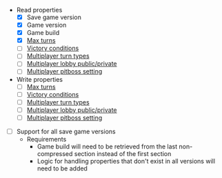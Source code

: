 - Read properties
  - [x] Save game version
  - [x] Game version
  - [x] Game build
  - [x] [Max turns](https://gaming.stackexchange.com/a/273907/154341)
  - [ ] [Victory conditions](https://gaming.stackexchange.com/a/273907/154341)
  - [ ] [Multiplayer turn types](http://blog.frank-mich.com/civilization-v-how-to-change-turn-type-of-a-started-game/)
  - [ ] [Multiplayer lobby public/private](https://github.com/Canardlaquay/Civ5SavePrivate/blob/master/Civ5PrivateSave/Form1.cs)
  - [ ] [Multiplayer pitboss setting](https://github.com/Bownairo/Civ5SaveEditor/blob/master/SaveEditor.c)
- Write properties
  - [ ] [Max turns](https://gaming.stackexchange.com/a/273907/154341)
  - [ ] [Victory conditions](https://gaming.stackexchange.com/a/273907/154341)
  - [ ] [Multiplayer turn types](http://blog.frank-mich.com/civilization-v-how-to-change-turn-type-of-a-started-game/)
  - [ ] [Multiplayer lobby public/private](https://github.com/Canardlaquay/Civ5SavePrivate/blob/master/Civ5PrivateSave/Form1.cs)
  - [ ] [Multiplayer pitboss setting](https://github.com/Bownairo/Civ5SaveEditor/blob/master/SaveEditor.c)
- [ ] Support for all save game versions
  - Requirements
    - Game build will need to be retrieved from the last non-compressed section instead of the first section
    - Logic for handling properties that don't exist in all versions will need to be added
